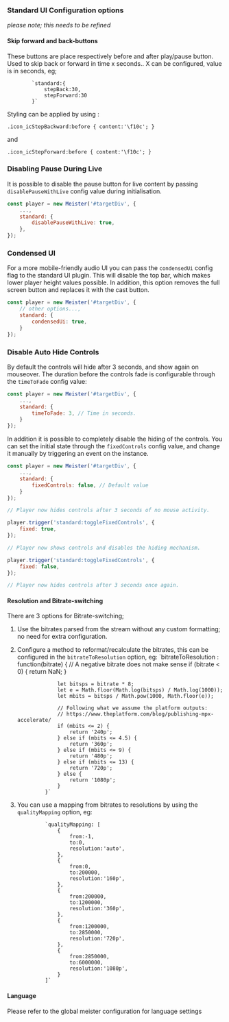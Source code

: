 ### Standard UI Configuration options ###

*please note; this needs to be refined*

#### Skip forward and back-buttons ####
These buttons are place respectively before and after play/pause button. Used to skip back or forward in time x seconds.. X can be configured, value is in seconds, eg;

            `standard:{
                stepBack:30,
                stepForward:30
            }`

Styling can be applied by using :

`.icon_icStepBackward:before {
	content:'\f10c';
}`

and

`.icon_icStepForward:before {
	content:'\f10c';
}`

### Disabling Pause During Live ###

It is possible to disable the pause button for live content by passing `disablePauseWithLive` config value during initialisation.

```JavaScript
const player = new Meister('#targetDiv', {
    ...,
    standard: {
        disablePauseWithLive: true,
    },
});
```

### Condensed UI ###

For a more mobile-friendly audio UI you can pass the `condensedUi` config flag to the standard UI plugin. This will disable the top bar, which makes lower player height values possible. In addition, this option removes the full screen button and replaces it with the cast button.

```JavaScript
const player = new Meister('#targetDiv', {
    // other options...,
    standard: {
        condensedUi: true,
    }
});

```

### Disable Auto Hide Controls ###

By default the controls will hide after 3 seconds, and show again on mouseover. The duration before the controls fade is configurable through the `timeToFade` config value:

```JavaScript
const player = new Meister('#targetDiv', {
    ...,
    standard: {
        timeToFade: 3, // Time in seconds.
    }
});
```

In addition it is possible to completely disable the hiding of the controls. You can set the initial state through the `fixedControls` config value, and change it manually by triggering an event on the instance.

```JavaScript
const player = new Meister('#targetDiv', {
    ...,
    standard: {
        fixedControls: false, // Default value
    }
});

// Player now hides controls after 3 seconds of no mouse activity.

player.trigger('standard:toggleFixedControls', {
    fixed: true,
});

// Player now shows controls and disables the hiding mechanism.

player.trigger('standard:toggleFixedControls', {
    fixed: false,
});

// Player now hides controls after 3 seconds once again.
```

#### Resolution and Bitrate-switching ####
There are 3 options for Bitrate-switching;

1. Use the bitrates parsed from the stream without any custom formatting; no need for extra configuration.
2. Configure a method to reformat/recalculate the bitrates, this can be configured in the ```bitrateToResolution``` option, eg:
                `bitrateToResolution : function(bitrate) {
                    // A negative bitrate does not make sense
                    if (bitrate < 0) {
                        return NaN;
                    }

                    let bitsps = bitrate * 8;
                    let e = Math.floor(Math.log(bitsps) / Math.log(1000));
                    let mbits = bitsps / Math.pow(1000, Math.floor(e));

                    // Following what we assume the platform outputs:
                    // https://www.theplatform.com/blog/publishing-mpx-accelerate/
                    if (mbits <= 2) {
                        return '240p';
                    } else if (mbits <= 4.5) {
                        return '360p';
                    } else if (mbits <= 9) {
                        return '480p';
                    } else if (mbits <= 13) {
                        return '720p';
                    } else {
                        return '1080p';
                    }
                }`

3. You can use a mapping from bitrates to resolutions by using the `qualityMapping` option, eg:

                `qualityMapping: [
                    {
                        from:-1,
                        to:0,
                        resolution:'auto',
                    },
                    {
                        from:0,
                        to:200000,
                        resolution:'160p',
                    },
                    {
                        from:200000,
                        to:1200000,
                        resolution:'360p',
                    },
                    {
                        from:1200000,
                        to:2850000,
                        resolution:'720p',
                    },
                    {
                        from:2850000,
                        to:6000000,
                        resolution:'1080p',
                    }
                ]`

#### Language ####
Please refer to the global meister configuration for language settings
